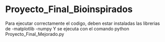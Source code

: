 # Proyecto_Final_Bioinspirados
Para ejecutar correctamente el codigo, deben estar instaladas las librerias de 
-matplotlib
-numpy
Y se ejecuta con el comando
python Proyecto_Final_Mejorado.py
